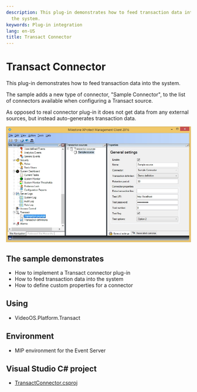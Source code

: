 ```yaml
---
description: This plug-in demonstrates how to feed transaction data into
  the system.
keywords: Plug-in integration
lang: en-US
title: Transact Connector
---
```


# Transact Connector

This plug-in demonstrates how to feed transaction data into the system.

The sample adds a new type of connector, \"Sample Connector\", to the
list of connectors available when configuring a Transact source.

As opposed to real connector plug-in it does not get data from any
external sources, but instead auto-generates transaction data.

![](transactconnector.jpg)

## The sample demonstrates

- How to implement a Transact connector plug-in
- How to feed transaction data into the system
- How to define custom properties for a connector

## Using

- VideoOS.Platform.Transact

## Environment

- MIP environment for the Event Server

## Visual Studio C\# project

- [TransactConnector.csproj](javascript:clone('https://github.com/milestonesys/mipsdk-samples-plugin','src/PluginSamples.sln');)
